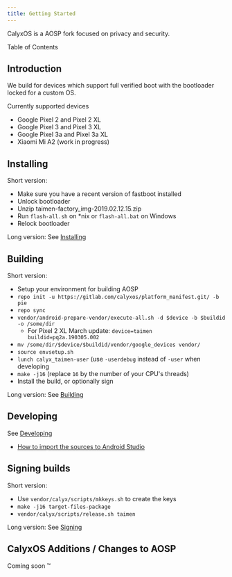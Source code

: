 ```yaml
---
title: Getting Started
---
```

CalyxOS is a AOSP fork focused on privacy and security.

Table of Contents

## Introduction

We build for devices which support full verified boot with the bootloader locked for a custom OS.

Currently supported devices
* Google Pixel 2 and Pixel 2 XL
* Google Pixel 3 and Pixel 3 XL
* Google Pixel 3a and Pixel 3a XL
* Xiaomi Mi A2 (work in progress)

## Installing

Short version:
* Make sure you have a recent version of fastboot installed
* Unlock bootloader
* Unzip taimen-factory_img-2019.02.12.15.zip
* Run `flash-all.sh` on *nix or `flash-all.bat` on Windows
* Relock bootloader

Long version: See [Installing](../Installing)

## Building

Short version:
* Setup your environment for building AOSP
* `repo init -u https://gitlab.com/calyxos/platform_manifest.git/ -b pie`
* `repo sync`
* `vendor/android-prepare-vendor/execute-all.sh -d $device -b $buildid -o /some/dir`
  * For Pixel 2 XL March update: `device=taimen buildid=pq2a.190305.002`
* `mv /some/dir/$device/$buildid/vendor/google_devices vendor/`
* `source envsetup.sh`
* `lunch calyx_taimen-user` (use `-userdebug` instead of `-user` when developing
* `make -j16` (replace `16` by the number of your CPU's threads)
* Install the build, or optionally sign

Long version: See [Building](../Building)

## Developing

See [Developing](../Developing)
* [How to import the sources to Android Studio](https://wiki.lineageos.org/import-android-studio-howto.html)

## Signing builds

Short version:
* Use `vendor/calyx/scripts/mkkeys.sh` to create the keys
* `make -j16 target-files-package`
* `vendor/calyx/scripts/release.sh taimen`

Long version: See [Signing](../Signing)


## CalyxOS Additions / Changes to AOSP

Coming soon :tm:
